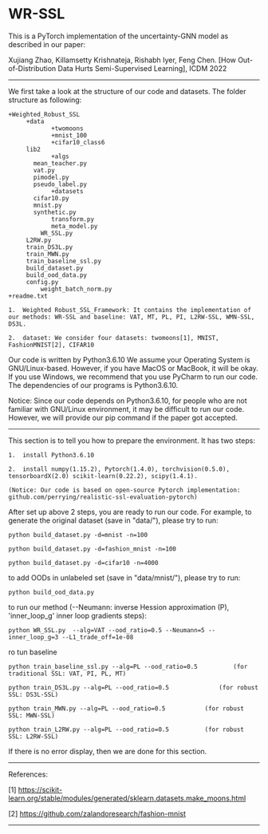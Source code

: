 # WR-SSL
This is a PyTorch implementation of the uncertainty-GNN model as described in our paper:
 
Xujiang Zhao, Killamsetty Krishnateja, Rishabh Iyer, Feng Chen. [How Out-of-Distribution Data Hurts Semi-Supervised Learning], ICDM 2022 

----------------------------------------------------------------------------------------
We first take a look at the structure of our code and datasets. The folder structure as following:

	+Weighted_Robust_SSL
	     +data
                +twomoons
                +mnist_100
                +cifar10_class6
	     lib2
                +algs
		   mean_teacher.py
		   vat.py
		   pimodel.py
		   pseudo_label.py
                +datasets
		   cifar10.py
		   mnist.py
		   synthetic.py
                transform.py
                meta_model.py
             WR_SSL.py
	     L2RW.py
	     train_DS3L.py
	     train_MWN.py
	     train_baseline_ssl.py
	     build_dataset.py
	     build_ood_data.py
	     config.py
             weight_batch_norm.py
	+readme.txt

    1.  Weighted Robust_SSL_Framework: It contains the implementation of our methods: WR-SSL and baseline: VAT, MT, PL, PI, L2RW-SSL, WMN-SSL, DS3L.
    
    2.  dataset: We consider four datasets: twomoons[1], MNIST, FashionMNIST[2], CIFAR10

Our code is written by Python3.6.10 We assume your Operating System is GNU/Linux-based. However, if you have MacOS or MacBook, it will be okay. If you use Windows, we recommend that you use PyCharm to run our code. The dependencies of our programs is Python3.6.10.

Notice: Since our code depends on Python3.6.10, for people who are not familiar with GNU/Linux environment, it may be difficult to run our code. However, we will provide our pip command if the paper got accepted.

----------------------------------------------------------------------------------------
This section is to tell you how to prepare the environment. It has two steps:

    1.  install Python3.6.10
    
    2.  install numpy(1.15.2), Pytorch(1.4.0), torchvision(0.5.0), tensorboardX(2.0) scikit-learn(0.22.2), scipy(1.4.1).
    
    (Notice: Our code is based on open-source Pytorch implementation: github.com/perrying/realistic-ssl-evaluation-pytorch)

After set up above 2 steps, you are ready to run our code. For example, to generate the original dataset (save in "data/"), please try to run:

    python build_dataset.py -d=mnist -n=100
    
    python build_dataset.py -d=fashion_mnist -n=100
    
    python build_dataset.py -d=cifar10 -n=4000

to add OODs in unlabeled set (save in "data/mnist/"), please try to run:

    python build_ood_data.py

to run our method (--Neumann: inverse Hession approximation (P), 'inner_loop_g' inner loop gradients steps):

    python WR_SSL.py  --alg=VAT --ood_ratio=0.5 --Neumann=5 --inner_loop_g=3 --L1_trade_off=1e-08 

ro tun baseline

    python train_baseline_ssl.py --alg=PL --ood_ratio=0.5          (for traditional SSL: VAT, PI, PL, MT)
    
    python train_DS3L.py --alg=PL --ood_ratio=0.5	           (for robust SSL: DS3L-SSL)
    
    python train_MWN.py --alg=PL --ood_ratio=0.5		   (for robust SSL: MWN-SSL)
    
    python train_L2RW.py --alg=PL --ood_ratio=0.5		   (for robust SSL: L2RW-SSL)

If there is no error display, then we are done for this section.

----------------------------------------------------------------------------------------


References:

[1] https://scikit-learn.org/stable/modules/generated/sklearn.datasets.make_moons.html

[2] https://github.com/zalandoresearch/fashion-mnist

----------------------------------------------------------------------------------------
